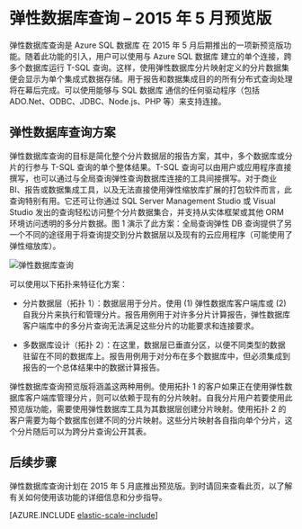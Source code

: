 <properties
    title="Azure SQL Database elastic database query overview"
    pageTitle="Azure SQL 数据库弹性数据库查询概述"
    description="弹性查询功能概述"
	metaKeywords="azure sql 数据库 elastic database queries"
    services="sql-database"
    documentationCenter=""  
    manager="jeffreyg"
    authors="sidneyh"/>

<tags
    ms.service="sql-database"
    ms.date="07/09/2015"
    wacn.date="09/15/2015" />

# 弹性数据库查询 – 2015 年 5 月预览版

弹性数据库查询是 Azure SQL 数据库 在 2015 年 5 月后期推出的一项新预览版功能。随着此功能的引入，用户可以使用与 Azure SQL 数据库 建立的单个连接，跨多个数据库运行 T-SQL 查询。这样，使用弹性数据库分片映射定义的分片数据集便会显示为单个集成式数据存储。用于报告和数据集成目的的所有分布式查询处理将在幕后完成。可以使用能够与 SQL 数据库 通信的任何驱动程序（包括 ADO.Net、ODBC、JDBC、Node.js、PHP 等）来支持连接。

## 弹性数据库查询方案

弹性数据库查询的目标是简化整个分片数据层的报告方案，其中，多个数据库或分片的行参与 T-SQL 查询的单个整体结果。T-SQL 查询可以由用户或应用程序直接撰写，也可以通过与全局查询弹性查询数据库连接的工具间接撰写。对于商业 BI、报告或数据集成工具，以及无法直接使用弹性缩放库扩展的打包软件而言，此查询特别有用。它还可让你通过 SQL Server Management Studio 或 Visual Studio 发出的查询轻松访问整个分片数据集合，并支持从实体框架或其他 ORM 环境访问透明的多分片数据。图 1 演示了此方案：全局查询弹性 DB 查询提供了另一个不同的途径用于将查询提交到分片数据层以及现有的云应用程序（可能使用了弹性缩放库）。

![弹性数据库查询][1]

可以使用以下拓扑来特征化方案：

-	分片数据层（拓扑 1）：数据层用于分片。使用 (1) 弹性数据库客户端库或 (2) 自我分片来执行和管理分片。报告用例用于对许多分片计算报告，弹性数据库客户端库中的多分片查询无法满足这些分片的功能要求和连接要求。

-	多数据库设计（拓扑 2）：在这里，数据层已垂直分区，以便不同类型的数据驻留在不同的数据库上。报告用例用于对分布在多个数据库中，但必须集成到报告的一个总体结果中的数据计算报告。

弹性数据库查询预览版将涵盖这两种用例。使用拓扑 1 的客户如果正在使用弹性数据库客户端库管理分片，则可以依赖于现有的分片映射。自我分片用户若要使用此预览版功能，需要使用弹性数据库工具为其数据层创建分片映射。使用拓扑 2 的客户需要为每个数据库创建不同的分片映射。这些分片映射各自指向单个分片，这个分片随后可以为跨分片查询公开其表。

## 后续步骤
弹性数据库查询计划在 2015 年 5 月底推出预览版。到时请回来查看此页，以了解有关如何使用该功能的详细信息和分步指导。

[AZURE.INCLUDE [elastic-scale-include](../includes/elastic-scale-include.md)]

<!--Image references-->
[1]: ./media/sql-database-elastic-query-overview/overview.png
<!--anchors-->

<!---HONumber=69-->